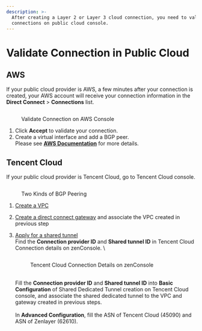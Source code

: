 ```yaml
---
description: >-
  After creating a Layer 2 or Layer 3 cloud connection, you need to validate the
  connections on public cloud console.
---
```


# Validate Connection in Public Cloud

## AWS

If your public cloud provider is AWS, a few minutes after your connection is created, your AWS account will receive your connection information in the **Direct Connect** > **Connections** list.

<figure><img src="../../../.gitbook/assets/Article_5.jpg" alt=""><figcaption><p>Validate Connection on AWS Console</p></figcaption></figure>

1. Click **Accept** to validate your connection.
2. Create a virtual interface and add a BGP peer.\
   Please see [**AWS Documentation**](https://docs.aws.amazon.com/directconnect/latest/UserGuide/create-vif.html) for more details.



## Tencent Cloud

If your public cloud provider is Tencent Cloud, go to Tencent Cloud console.

<figure><img src="../../../.gitbook/assets/image (2).png" alt=""><figcaption><p>Two Kinds of BGP Peering</p></figcaption></figure>

1. [Create a VPC](https://www.tencentcloud.com/document/product/215/31891)
2. [Create a direct connect gateway](https://www.tencentcloud.com/document/product/216/19256) and associate the VPC created in previous step
3.  [Apply for a shared tunnel](https://www.tencentcloud.com/document/product/216/48575)\
    Find the **Connection provider ID** and **Shared tunnel ID** in Tencent Cloud Connection details on zenConsole. \


    <figure><img src="../../../.gitbook/assets/image (3).png" alt=""><figcaption><p>Tencent Cloud Connection Details on zenConsole</p></figcaption></figure>

    \
    Fill the **Connection provider ID** and **Shared tunnel ID** into **Basic Configuration** of Shared Dedicated Tunnel creation on Tencent Cloud console, and associate the shared dedicated tunnel to the VPC and gateway created in previous steps.\
    \
    In **Advanced Configuration**, fill the ASN of Tencent Cloud (45090) and ASN of Zenlayer (62610).

